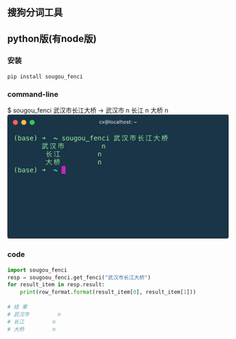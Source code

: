 ## 搜狗分词工具
## python版(有node版)
### 安装
`pip install sougou_fenci`

### command-line
$ sougou_fenci 武汉市长江大桥
-> 
武汉市 n
长江 n
大桥 n
![commandline](../screenshot/screen1.png?raw=true "commandline")

### code
``` python
import sougou_fenci
resp = sougoou_fenci.get_fenci("武汉市长江大桥")
for result_item in resp.result:
    print(row_format.format(result_item[0], result_item[1]))

# 结 果
# 武汉市         n
# 长江         n
# 大桥         n
```

